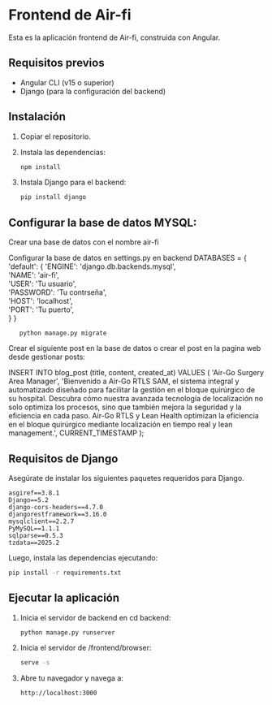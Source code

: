 # Frontend de Air-fi

Esta es la aplicación frontend de Air-fi, construida con Angular.

## Requisitos previos

- Angular CLI (v15 o superior)
- Django (para la configuración del backend)

## Instalación

1. Copiar el repositorio.

2. Instala las dependencias:
    ```bash
    npm install
    ```

3. Instala Django para el backend:
    ```bash
    pip install django
    ```

## Configurar la base de datos MYSQL:
Crear una base de datos con el nombre air-fi

Configurar la base de datos en settings.py en backend
DATABASES = {
    'default': {
        'ENGINE': 'django.db.backends.mysql',  
        'NAME': 'air-fi',  
        'USER': 'Tu usuario',                 
        'PASSWORD': 'Tu contrseña',          
        'HOST': 'localhost',                  
        'PORT': 'Tu puerto',                       
    }
}
 ```
    python manage.py migrate
```
Crear el siguiente post en la base de datos o crear el post en la pagina web desde gestionar posts:

INSERT INTO blog_post (title, content, created_at)
VALUES (
    'Air-Go Surgery Area Manager',
    'Bienvenido a Air-Go RTLS SAM, el sistema integral y automatizado diseñado para facilitar la gestión en el bloque quirúrgico de su hospital. Descubra cómo nuestra avanzada tecnología de localización no solo optimiza los procesos, sino que también mejora la seguridad y la eficiencia en cada paso. Air-Go RTLS y Lean Health optimizan la eficiencia en el bloque quirúrgico mediante localización en tiempo real y lean management.',
    CURRENT_TIMESTAMP
);

## Requisitos de Django

Asegúrate de instalar los siguientes paquetes requeridos para Django.
```
asgiref==3.8.1
Django==5.2
django-cors-headers==4.7.0
djangorestframework==3.16.0
mysqlclient==2.2.7
PyMySQL==1.1.1
sqlparse==0.5.3
tzdata==2025.2
```

Luego, instala las dependencias ejecutando:

```bash
pip install -r requirements.txt
```
## Ejecutar la aplicación

1. Inicia el servidor de backend en cd backend:
    ```
    python manage.py runserver
    ```

2. Inicia el servidor de /frontend/browser:
    ```bash
    serve -s
    ```

3. Abre tu navegador y navega a:
    ```
    http://localhost:3000
    ```
